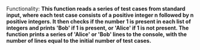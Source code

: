 Functionality: **This function reads a series of test cases from standard input, where each test case consists of a positive integer n followed by n positive integers. It then checks if the number 1 is present in each list of integers and prints 'Bob' if 1 is present, or 'Alice' if 1 is not present. The function prints a series of 'Alice' or 'Bob' lines to the console, with the number of lines equal to the initial number of test cases.**